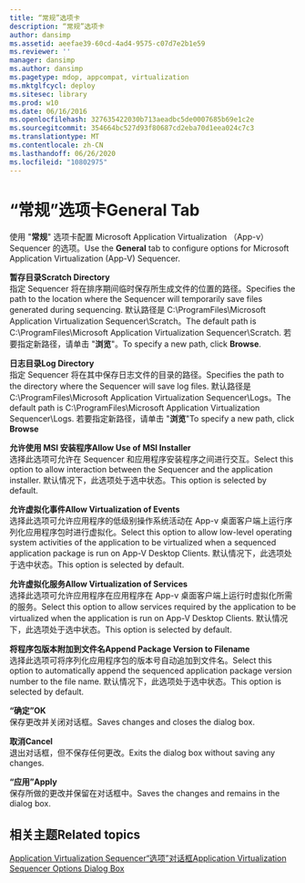 ```yaml
---
title: “常规”选项卡
description: “常规”选项卡
author: dansimp
ms.assetid: aeefae39-60cd-4ad4-9575-c07d7e2b1e59
ms.reviewer: ''
manager: dansimp
ms.author: dansimp
ms.pagetype: mdop, appcompat, virtualization
ms.mktglfcycl: deploy
ms.sitesec: library
ms.prod: w10
ms.date: 06/16/2016
ms.openlocfilehash: 327635422030b713aeadbc5de0007685b69e1c2e
ms.sourcegitcommit: 354664bc527d93f80687cd2eba70d1eea024c7c3
ms.translationtype: MT
ms.contentlocale: zh-CN
ms.lasthandoff: 06/26/2020
ms.locfileid: "10802975"
---
```

# <span data-ttu-id="da072-103">“常规”选项卡</span><span class="sxs-lookup"><span data-stu-id="da072-103">General Tab</span></span>


<span data-ttu-id="da072-104">使用 "**常规**" 选项卡配置 Microsoft Application Virtualization （App-v） Sequencer 的选项。</span><span class="sxs-lookup"><span data-stu-id="da072-104">Use the **General** tab to configure options for Microsoft Application Virtualization (App-V) Sequencer.</span></span>

<a href="" id="scratch-directory"></a>**<span data-ttu-id="da072-105">暂存目录</span><span class="sxs-lookup"><span data-stu-id="da072-105">Scratch Directory</span></span>**  
<span data-ttu-id="da072-106">指定 Sequencer 将在排序期间临时保存所生成文件的位置的路径。</span><span class="sxs-lookup"><span data-stu-id="da072-106">Specifies the path to the location where the Sequencer will temporarily save files generated during sequencing.</span></span> <span data-ttu-id="da072-107">默认路径是 C:\\ProgramFiles\\Microsoft Application Virtualization Sequencer\\Scratch。</span><span class="sxs-lookup"><span data-stu-id="da072-107">The default path is C:\\ProgramFiles\\Microsoft Application Virtualization Sequencer\\Scratch.</span></span> <span data-ttu-id="da072-108">若要指定新路径，请单击 "**浏览**"。</span><span class="sxs-lookup"><span data-stu-id="da072-108">To specify a new path, click **Browse**.</span></span>

<a href="" id="log-directory"></a>**<span data-ttu-id="da072-109">日志目录</span><span class="sxs-lookup"><span data-stu-id="da072-109">Log Directory</span></span>**  
<span data-ttu-id="da072-110">指定 Sequencer 将在其中保存日志文件的目录的路径。</span><span class="sxs-lookup"><span data-stu-id="da072-110">Specifies the path to the directory where the Sequencer will save log files.</span></span> <span data-ttu-id="da072-111">默认路径是 C:\\ProgramFiles\\Microsoft Application Virtualization Sequencer\\Logs。</span><span class="sxs-lookup"><span data-stu-id="da072-111">The default path is C:\\ProgramFiles\\Microsoft Application Virtualization Sequencer\\Logs.</span></span> <span data-ttu-id="da072-112">若要指定新路径，请单击 "**浏览**"</span><span class="sxs-lookup"><span data-stu-id="da072-112">To specify a new path, click **Browse**</span></span>

<a href="" id="allow-use-of-msi-installer"></a>**<span data-ttu-id="da072-113">允许使用 MSI 安装程序</span><span class="sxs-lookup"><span data-stu-id="da072-113">Allow Use of MSI Installer</span></span>**  
<span data-ttu-id="da072-114">选择此选项可允许在 Sequencer 和应用程序安装程序之间进行交互。</span><span class="sxs-lookup"><span data-stu-id="da072-114">Select this option to allow interaction between the Sequencer and the application installer.</span></span> <span data-ttu-id="da072-115">默认情况下，此选项处于选中状态。</span><span class="sxs-lookup"><span data-stu-id="da072-115">This option is selected by default.</span></span>

<a href="" id="allow-virtualization-of-events"></a>**<span data-ttu-id="da072-116">允许虚拟化事件</span><span class="sxs-lookup"><span data-stu-id="da072-116">Allow Virtualization of Events</span></span>**  
<span data-ttu-id="da072-117">选择此选项可允许应用程序的低级别操作系统活动在 App-v 桌面客户端上运行序列化应用程序包时进行虚拟化。</span><span class="sxs-lookup"><span data-stu-id="da072-117">Select this option to allow low-level operating system activities of the application to be virtualized when a sequenced application package is run on App-V Desktop Clients.</span></span> <span data-ttu-id="da072-118">默认情况下，此选项处于选中状态。</span><span class="sxs-lookup"><span data-stu-id="da072-118">This option is selected by default.</span></span>

<a href="" id="allow-virtualization-of-services"></a>**<span data-ttu-id="da072-119">允许虚拟化服务</span><span class="sxs-lookup"><span data-stu-id="da072-119">Allow Virtualization of Services</span></span>**  
<span data-ttu-id="da072-120">选择此选项可允许应用程序在应用程序在 App-v 桌面客户端上运行时虚拟化所需的服务。</span><span class="sxs-lookup"><span data-stu-id="da072-120">Select this option to allow services required by the application to be virtualized when the application is run on App-V Desktop Clients.</span></span> <span data-ttu-id="da072-121">默认情况下，此选项处于选中状态。</span><span class="sxs-lookup"><span data-stu-id="da072-121">This option is selected by default.</span></span>

<a href="" id="append-package-version-to-filename"></a>**<span data-ttu-id="da072-122">将程序包版本附加到文件名</span><span class="sxs-lookup"><span data-stu-id="da072-122">Append Package Version to Filename</span></span>**  
<span data-ttu-id="da072-123">选择此选项可将序列化应用程序包的版本号自动追加到文件名。</span><span class="sxs-lookup"><span data-stu-id="da072-123">Select this option to automatically append the sequenced application package version number to the file name.</span></span> <span data-ttu-id="da072-124">默认情况下，此选项处于选中状态。</span><span class="sxs-lookup"><span data-stu-id="da072-124">This option is selected by default.</span></span>

<a href="" id="ok"></a>**<span data-ttu-id="da072-125">“确定”</span><span class="sxs-lookup"><span data-stu-id="da072-125">OK</span></span>**  
<span data-ttu-id="da072-126">保存更改并关闭对话框。</span><span class="sxs-lookup"><span data-stu-id="da072-126">Saves changes and closes the dialog box.</span></span>

<a href="" id="cancel"></a>**<span data-ttu-id="da072-127">取消</span><span class="sxs-lookup"><span data-stu-id="da072-127">Cancel</span></span>**  
<span data-ttu-id="da072-128">退出对话框，但不保存任何更改。</span><span class="sxs-lookup"><span data-stu-id="da072-128">Exits the dialog box without saving any changes.</span></span>

<a href="" id="apply"></a>**<span data-ttu-id="da072-129">“应用”</span><span class="sxs-lookup"><span data-stu-id="da072-129">Apply</span></span>**  
<span data-ttu-id="da072-130">保存所做的更改并保留在对话框中。</span><span class="sxs-lookup"><span data-stu-id="da072-130">Saves the changes and remains in the dialog box.</span></span>

## <span data-ttu-id="da072-131">相关主题</span><span class="sxs-lookup"><span data-stu-id="da072-131">Related topics</span></span>


[<span data-ttu-id="da072-132">Application Virtualization Sequencer“选项”对话框</span><span class="sxs-lookup"><span data-stu-id="da072-132">Application Virtualization Sequencer Options Dialog Box</span></span>](application-virtualization-sequencer-options-dialog-box.md)

 

 






